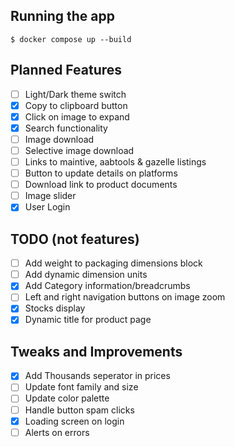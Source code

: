 ## Running the app

```shell
$ docker compose up --build
```

## Planned Features

- [ ] Light/Dark theme switch
- [x] Copy to clipboard button
- [x] Click on image to expand
- [x] Search functionality
- [ ] Image download
- [ ] Selective image download
- [ ] Links to maintive, aabtools & gazelle listings
- [ ] Button to update details on platforms
- [ ] Download link to product documents
- [ ] Image slider
- [x] User Login

## TODO (not features)

- [ ] Add weight to packaging dimensions block
- [ ] Add dynamic dimension units
- [x] Add Category information/breadcrumbs
- [ ] Left and right navigation buttons on image zoom
- [x] Stocks display
- [x] Dynamic title for product page

## Tweaks and Improvements

- [x] Add Thousands seperator in prices
- [ ] Update font family and size
- [ ] Update color palette
- [ ] Handle button spam clicks
- [x] Loading screen on login
- [ ] Alerts on errors
